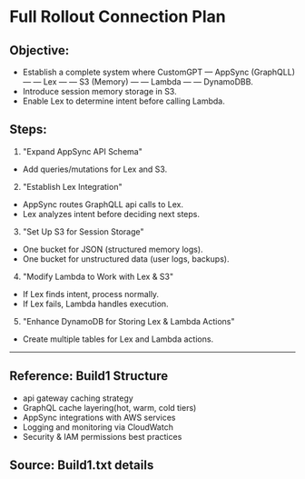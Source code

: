# Full Rollout Connection Plan

## Objective:
- Establish a complete system where CustomGPT — AppSync (GraphQLL) — — Lex — — S3 (Memory) — — Lambda — — DynamoDBB.
- Introduce session memory storage in S3.
- Enable Lex to determine intent before calling Lambda.

## Steps:
1. "Expand AppSync API Schema"
  - Add queries/mutations for Lex and S3.
2. "Establish Lex Integration"
  - AppSync routes GraphQLL api calls to Lex.
  - Lex analyzes intent before deciding next steps.
3. "Set Up S3 for Session Storage"
  - One bucket for JSON (structured memory logs).
  - One bucket for unstructured data (user logs, backups).
4. "Modify Lambda to Work with Lex & S3"
  - If Lex finds intent, process normally.
  - If Lex fails, Lambda handles execution.
5. "Enhance DynamoDB for Storing Lex & Lambda Actions"
  - Create multiple tables for Lex and Lambda actions.

---

## Reference: Build1 Structure
- api gateway caching strategy
- GraphQL cache layering(hot, warm, cold tiers)
- AppSync integrations with AWS services
- Logging and monitoring via CloudWatch
- Security & IAM permissions best practices

## Source: Build1.txt details
